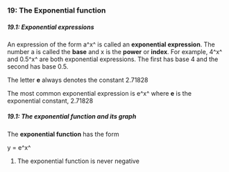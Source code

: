 ### 19: The Exponential function

##### 19.1: Exponential expressions

An expression of the form a^x^ is called an **exponential expression**.
The number a is called the **base** and x is the **power** or **index**.
For example, 4^x^ and 0.5^x^ are both exponential expressions. The first has base 4 and the second has base 0.5.

The letter **e** always denotes the constant 2.71828

The most common exponential expression is e^x^ where **e** is the exponential constant, 2.71828

##### 19.1: The exponential function and its graph

The **exponential function** has the form

y = e^x^

1.  The exponential function is never negative
